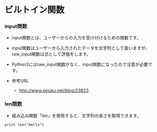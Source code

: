 # ビルトイン関数

### input関数

+ input関数とは、ユーザーからの入力を受け付けるための関数です。

+ input関数はユーザーから入力されたデータを文字列として扱いますが、raw_input関数は式として評価をします。

+ Python3にはraw_input関数がなく、input関数になったので注意が必要です。

+ 参考URL
    + http://www.sejuku.net/blog/23823


### len関数

+ 組み込み関数「len」を使用すると、文字列の長さを取得できます。 

```
print len("Hello")
```
